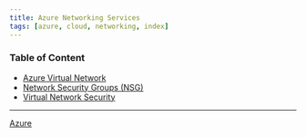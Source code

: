 ```yaml
---
title: Azure Networking Services
tags: [azure, cloud, networking, index]
---
```


### Table of Content

* [Azure Virtual Network](Azure%20Virtual%20Network.md)
* [Network Security Groups (NSG)](Network%20Security%20Groups%20%28NSG%29.md)
* [Virtual Network Security](Virtual%20Network%20Security.md)

---

[Azure](../Azure.md)